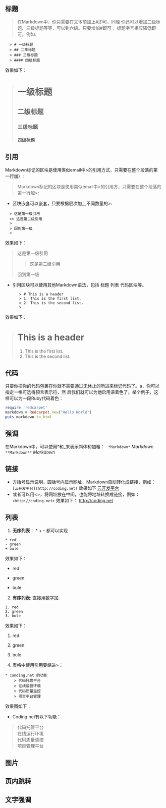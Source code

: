 ## 标题
> 在Markdown中，你只需要在文本前加上#即可，同理 你还可以增加二级标题、三级标题等等，可以到六级。只要增加#即可
> ，标题字号相应降低即可。例如:

```
  > # 一级标题
  > ## 二季标题
  > ### 三级标题
  > #### 四级标题
  ```
效果如下：
> # 一级标题
> ## 二级标题
> ### 三级标题
> #### 四级标题

## 引用
Markdown标记的区块是使用类似email中>的引用方式，只需要在整个段落的第一行加〉:
>Markdown标记的区块是使用类似email中>的引用方，只需要在整个段落的第一行加>:

* 区块嵌套可以嵌套，只要根据层次加上不同数量的>:
```
  > 这是第一级引用
  >> 这是第二级引用
  >
  > 回到第一级
  >  
```
  效果如下：
  > 这是第一级引用
  >> 这是第二级引用
  >
  > 回到第一级
  >
* 引用区块可以使用其他Markdown语法，包括 标题 列表 代码区块等。
  ``` 
     > # This is a header
     > 1. This is the first list.
     > 2. This is the second list.
     > 
     ```
效果如下：
 > # This is a header
 > 1. This is the first list.
 > 2. This is the second list.
 > 

## 代码
 只要你把你的代码包裹在你就不需要通过无休止的所进来标记代码了。a，你可以指定一格可选得预言表示符，然
 后我们就可以为他启用语着色了。举个例子，这样可以为一段Ruby代码着色： 
```ruby
require 'redcarpet'
markdown = Redcarpet.new("Hello World")
puts markdown.to_html
```
## 强调
  在Markdown中，可以使用*和_来表示斜体和加粗：
  ``` *Markdown*```  *Markdown*
  ``` **Markdown**``` *Markdown*

## 链接
  * 方括号显示说明，圆括号内显示网址，Markdown自动转化成链接，例如：
  ```[云开发平台](http://coding.net)```
  效果如下
  [云开发平台](http://coding.net)
  * 或者可以用<>，将网址放在中间，也能将地址转换成链接，例如：
  ``` <http://coding.net>```
  效果如下：
  <http://coding.net>

## 列表
  1. **无序列表**： * + - 都可以实现
```
* red
- green
+ bule
```
效果如下：
* red
- green
+ bule
 2.  **有序列表**: 直接用数字加.
 ``` 
 1. red
 2. green
 3. bule
 ```
 效果如下：
 1. red
 2. green
 3. bule

 3. 表格中使用引用要缩进>：
 ```
 * conding.net 的功能
 	 > 代码托管平台
 	 > 在线运营环境 
 	 > 代码质量监控
 	 > 项目平台管理
 ```
 效果图如下：
 * Coding.net有以下功能：
  > 代码托管平台  
  > 在线运行环境  
  > 代码质量调控   
  > 项目管理平台 
  
## 图片
## 页内跳转
## 文字强调
